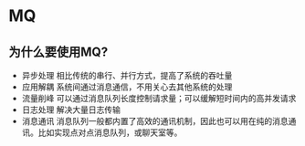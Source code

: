 # MQ

## 为什么要使用MQ?

* 异步处理 相比传统的串行、并行方式，提高了系统的吞吐量
* 应用解耦 系统间通过消息通信，不用关心去其他系统的处理
* 流量削峰 可以通过消息队列长度控制请求量；可以缓解短时间内的高并发请求
* 日志处理 解决大量日志传输
* 消息通讯 消息队列一般都内置了高效的通讯机制，因此也可以用在纯的消息通讯。比如实现点对点消息队列，或聊天室等。
